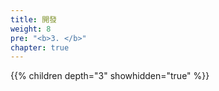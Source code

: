 ```yaml
---
title: 開發
weight: 8
pre: "<b>3. </b>"
chapter: true
---
```


{{% children depth="3" showhidden="true" %}}
